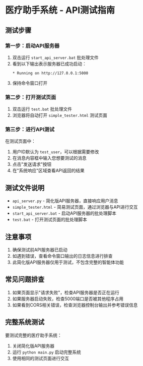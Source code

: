 # 医疗助手系统 - API测试指南

## 测试步骤

### 第一步：启动API服务器

1. 双击运行 `start_api_server.bat` 批处理文件
2. 看到以下输出表示服务器已成功启动：
   ```
   * Running on http://127.0.0.1:5000
   ```
3. 保持命令窗口打开

### 第二步：打开测试页面

1. 双击运行 `test.bat` 批处理文件
2. 浏览器将自动打开 `simple_tester.html` 测试页面

### 第三步：进行API测试

在测试页面中：
1. 用户ID默认为 `test_user`，可以根据需要修改
2. 在消息内容框中输入您想要测试的消息
3. 点击"发送请求"按钮
4. 在"系统响应"区域查看API返回的结果

## 测试文件说明

- `api_server.py` - 简化版API服务器，直接响应用户消息
- `simple_tester.html` - 简易测试页面，通过浏览器与API进行交互
- `start_api_server.bat` - 启动API服务器的批处理脚本
- `test.bat` - 打开测试页面的批处理脚本

## 注意事项

1. 确保测试前API服务器已启动
2. 如遇到错误，查看命令窗口输出的日志信息进行排查
3. 此简化版API服务器仅用于测试，不包含完整的智能体功能

## 常见问题排查

1. 如果页面显示"请求失败"，检查API服务器是否正在运行
2. 如果服务器启动失败，检查5000端口是否被其他程序占用
3. 如果看到CORS相关错误，检查浏览器控制台输出并参考错误信息

## 完整系统测试

要测试完整的医疗助手系统：
1. 关闭简化版API服务器
2. 运行 `python main.py` 启动完整系统
3. 使用相同的测试页面进行交互
